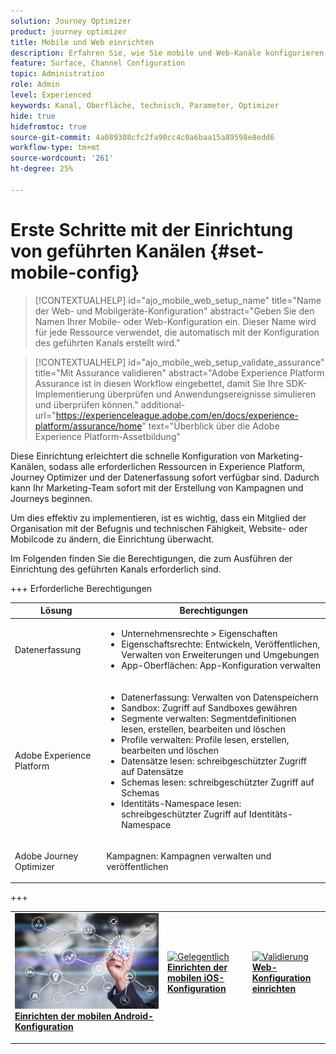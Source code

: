 ```yaml
---
solution: Journey Optimizer
product: journey optimizer
title: Mobile und Web einrichten
description: Erfahren Sie, wie Sie mobile und Web-Kanäle konfigurieren und überwachen.
feature: Surface, Channel Configuration
topic: Administration
role: Admin
level: Experienced
keywords: Kanal, Oberfläche, technisch, Parameter, Optimizer
hide: true
hidefromtoc: true
source-git-commit: 4a089308cfc2fa90cc4c0a6baa15a89598e8edd6
workflow-type: tm+mt
source-wordcount: '261'
ht-degree: 25%

---
```


# Erste Schritte mit der Einrichtung von geführten Kanälen {#set-mobile-config}

>[!CONTEXTUALHELP]
>id="ajo_mobile_web_setup_name"
>title="Name der Web- und Mobilgeräte-Konfiguration"
>abstract="Geben Sie den Namen Ihrer Mobile- oder Web-Konfiguration ein. Dieser Name wird für jede Ressource verwendet, die automatisch mit der Konfiguration des geführten Kanals erstellt wird."

>[!CONTEXTUALHELP]
>id="ajo_mobile_web_setup_validate_assurance"
>title="Mit Assurance validieren"
>abstract="Adobe Experience Platform Assurance ist in diesen Workflow eingebettet, damit Sie Ihre SDK-Implementierung überprüfen und Anwendungsereignisse simulieren und überprüfen können."
>additional-url="https://experienceleague.adobe.com/en/docs/experience-platform/assurance/home" text="Überblick über die Adobe Experience Platform-Assetbildung"


Diese Einrichtung erleichtert die schnelle Konfiguration von Marketing-Kanälen, sodass alle erforderlichen Ressourcen in Experience Platform, Journey Optimizer und der Datenerfassung sofort verfügbar sind. Dadurch kann Ihr Marketing-Team sofort mit der Erstellung von Kampagnen und Journeys beginnen.

Um dies effektiv zu implementieren, ist es wichtig, dass ein Mitglied der Organisation mit der Befugnis und technischen Fähigkeit, Website- oder Mobilcode zu ändern, die Einrichtung überwacht.

Im Folgenden finden Sie die Berechtigungen, die zum Ausführen der Einrichtung des geführten Kanals erforderlich sind.

+++ Erforderliche Berechtigungen

<table>
  <thead>
    <tr>
      <th><strong>Lösung</strong></th>
      <th><strong>Berechtigungen</strong></th>
    </tr>
  </thead>
  <tbody>
    <tr>
      <td>
        <p>Datenerfassung</p>
      </td>
      <td>
        <ul>
          <li>Unternehmensrechte &gt; Eigenschaften</li>
          <li>Eigenschaftsrechte: Entwickeln, Veröffentlichen, Verwalten von Erweiterungen und Umgebungen</li>
          <li>App-Oberflächen: App-Konfiguration verwalten</li>
        </ul>
      </td>
    </tr>
    <tr>
      <td>
        <p>Adobe Experience Platform</p>
      </td>
      <td>
        <ul>
          <li>Datenerfassung: Verwalten von Datenspeichern</li>
          <li>Sandbox: Zugriff auf Sandboxes gewähren</li>
          <li>Segmente verwalten: Segmentdefinitionen lesen, erstellen, bearbeiten und löschen</li>
          <li>Profile verwalten: Profile lesen, erstellen, bearbeiten und löschen</li>
          <li>Datensätze lesen: schreibgeschützter Zugriff auf Datensätze</li>
          <li>Schemas lesen: schreibgeschützter Zugriff auf Schemas</li>
          <li>Identitäts-Namespace lesen: schreibgeschützter Zugriff auf Identitäts-Namespace</li>
        </ul>
      </td>
    </tr>
    <tr>
      <td>
        <p>Adobe Journey Optimizer</p>
      </td>
      <td>
        <p>Kampagnen: Kampagnen verwalten und veröffentlichen</p>
      </td>
    </tr>
  </tbody>
</table>
+++

<table style="table-layout:fixed"><tr style="border: 0;">
<td>
<a href="set-mobile-android.md">
<img alt="Lead" src="assets/do-not-localize/config-android.jpeg">
</a>
<div><a href="set-mobile-android.md"><strong>Einrichten der mobilen Android-Konfiguration</strong>
</div>
<p>
</td>
<td>
<a href="set-mobile-ios.md">
<img alt="Gelegentlich" src="assets/do-not-localize/config-ios.jpeg">
</a>
<div>
<a href="set-mobile-ios.md"><strong>Einrichten der mobilen iOS-Konfiguration</strong></a>
</div>
<p></td>
<td>
<a href="set-mobile-web.md">
<img alt="Validierung" src="assets/do-not-localize/config-web.jpeg">
</a>
<div>
<a href="set-mobile-web.md"><strong>Web-Konfiguration einrichten</strong></a>
</div>
<p>
</td>
</tr></table>
